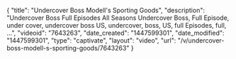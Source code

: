 {
    "title": "Undercover Boss Modell's Sporting Goods",
    "description": "Undercover Boss Full Episodes All Seasons Undercover Boss, Full Episode, under cover, undercover boss US, undercover, boss, US, full Episodes, full, ...",
    "videoid": "7643263",
    "date_created": "1447599301",
    "date_modified": "1447599301",
    "type": "captivate",
    "layout": "video",
    "url": "\/v\/undercover-boss-modell-s-sporting-goods\/7643263"
}